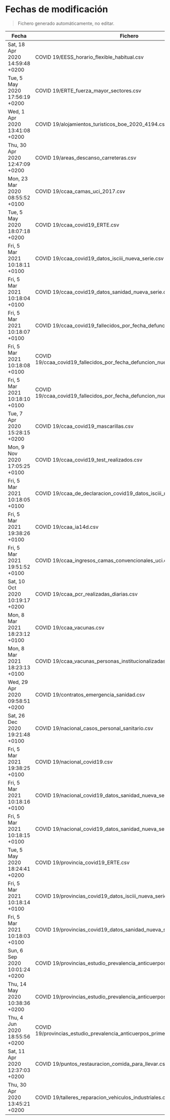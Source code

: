 # Fechas de modificación

> Fichero generado automáticamente, no editar.

| Fecha                           | Fichero                  |
|---------------------------------|--------------------------|
| Sat, 18 Apr 2020 14:59:48 +0200  | COVID 19/EESS_horario_flexible_habitual.csv |
| Tue, 5 May 2020 17:56:19 +0200  | COVID 19/ERTE_fuerza_mayor_sectores.csv |
| Wed, 1 Apr 2020 13:41:08 +0200  | COVID 19/alojamientos_turisticos_boe_2020_4194.csv |
| Thu, 30 Apr 2020 12:47:09 +0200  | COVID 19/areas_descanso_carreteras.csv |
| Mon, 23 Mar 2020 08:55:52 +0100  | COVID 19/ccaa_camas_uci_2017.csv |
| Tue, 5 May 2020 18:07:18 +0200  | COVID 19/ccaa_covid19_ERTE.csv |
| Fri, 5 Mar 2021 10:18:11 +0100  | COVID 19/ccaa_covid19_datos_isciii_nueva_serie.csv |
| Fri, 5 Mar 2021 10:18:04 +0100  | COVID 19/ccaa_covid19_datos_sanidad_nueva_serie.csv |
| Fri, 5 Mar 2021 10:18:07 +0100  | COVID 19/ccaa_covid19_fallecidos_por_fecha_defuncion_nueva_serie.csv |
| Fri, 5 Mar 2021 10:18:08 +0100  | COVID 19/ccaa_covid19_fallecidos_por_fecha_defuncion_nueva_serie_long.csv |
| Fri, 5 Mar 2021 10:18:10 +0100  | COVID 19/ccaa_covid19_fallecidos_por_fecha_defuncion_nueva_serie_original.csv |
| Tue, 7 Apr 2020 15:28:15 +0200  | COVID 19/ccaa_covid19_mascarillas.csv |
| Mon, 9 Nov 2020 17:05:25 +0100  | COVID 19/ccaa_covid19_test_realizados.csv |
| Fri, 5 Mar 2021 10:18:05 +0100  | COVID 19/ccaa_de_declaracion_covid19_datos_isciii_nueva_serie.csv |
| Fri, 5 Mar 2021 19:38:26 +0100  | COVID 19/ccaa_ia14d.csv |
| Fri, 5 Mar 2021 19:51:52 +0100  | COVID 19/ccaa_ingresos_camas_convencionales_uci.csv |
| Sat, 10 Oct 2020 10:19:17 +0200  | COVID 19/ccaa_pcr_realizadas_diarias.csv |
| Mon, 8 Mar 2021 18:23:12 +0100  | COVID 19/ccaa_vacunas.csv |
| Mon, 8 Mar 2021 18:23:13 +0100  | COVID 19/ccaa_vacunas_personas_institucionalizadas.csv |
| Wed, 29 Apr 2020 09:58:51 +0200  | COVID 19/contratos_emergencia_sanidad.csv |
| Sat, 26 Dec 2020 19:21:48 +0100  | COVID 19/nacional_casos_personal_sanitario.csv |
| Fri, 5 Mar 2021 19:38:25 +0100  | COVID 19/nacional_covid19.csv |
| Fri, 5 Mar 2021 10:18:16 +0100  | COVID 19/nacional_covid19_datos_sanidad_nueva_serie.csv |
| Fri, 5 Mar 2021 10:18:15 +0100  | COVID 19/nacional_covid19_datos_sanidad_nueva_serie_grupos_edad.csv |
| Tue, 5 May 2020 18:24:41 +0200  | COVID 19/provincia_covid19_ERTE.csv |
| Fri, 5 Mar 2021 10:18:14 +0100  | COVID 19/provincias_covid19_datos_isciii_nueva_serie.csv |
| Fri, 5 Mar 2021 10:18:03 +0100  | COVID 19/provincias_covid19_datos_sanidad_nueva_serie.csv |
| Sun, 6 Sep 2020 10:01:24 +0200  | COVID 19/provincias_estudio_prevalencia_anticuerpos_final.csv |
| Thu, 14 May 2020 10:38:36 +0200  | COVID 19/provincias_estudio_prevalencia_anticuerpos_primera_ronda.csv |
| Thu, 4 Jun 2020 18:55:56 +0200  | COVID 19/provincias_estudio_prevalencia_anticuerpos_primera_y_segunda_ronda.csv |
| Sat, 11 Apr 2020 12:37:03 +0200  | COVID 19/puntos_restauracion_comida_para_llevar.csv |
| Thu, 30 Apr 2020 13:45:21 +0200  | COVID 19/talleres_reparacion_vehiculos_industriales.csv |
